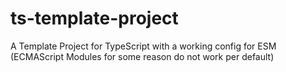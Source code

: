 # ts-template-project
A Template Project for TypeScript with a working config for ESM (ECMAScript Modules for some reason do not work per default)
